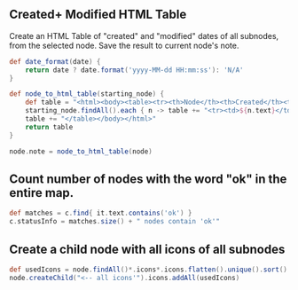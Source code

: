 ## Created+ Modified HTML Table
Create an HTML Table of "created" and "modified" dates of all subnodes, from the selected node. Save the result to current node's note.

```groovy
def date_format(date) {
    return date ? date.format('yyyy-MM-dd HH:mm:ss'): 'N/A'
}

def node_to_html_table(starting_node) {
    def table = "<html><body><table><tr><th>Node</th><th>Created</th><th>Modified</th></tr>"
    starting_node.findAll().each { n -> table += "<tr><td>${n.text}</td><td>${date_format(n.getCreatedAt())}</td><td>${date_format(n.getLastModifiedAt())}</td></tr>" }
    table += "</table></body></html>"
    return table
}

node.note = node_to_html_table(node)
```

## Count number of nodes with the word "ok" in the entire map.
```groovy
def matches = c.find{ it.text.contains('ok') }
c.statusInfo = matches.size() + " nodes contain 'ok'"
```

## Create a child node with all icons of all subnodes
```groovy
def usedIcons = node.findAll()*.icons*.icons.flatten().unique().sort()
node.createChild("<-- all icons'").icons.addAll(usedIcons)
```
